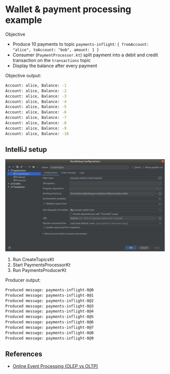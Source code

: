 # Wallet & payment processing example

Objective
- Produce 10 payments to topic `payments-inflight`: `{ fromAccount: "alice", toAccount: "bob", amount: 1 }`
- Consumer (`PaymentProcessor.kt`) split payment into a debit and credit transaction on the `transactions` topic
- Display the balance after every payment

Objective output:
```sh
Account: alice, Balance: -1
Account: alice, Balance: -2
Account: alice, Balance: -3
Account: alice, Balance: -4
Account: alice, Balance: -5
Account: alice, Balance: -6
Account: alice, Balance: -7
Account: alice, Balance: -8
Account: alice, Balance: -9
Account: alice, Balance: -10
```

## IntelliJ setup

![../docs/intellij.jpg](../docs/intellij.jpg)

1. Run CreateTopicsKt
2. Start PaymentsProcessorKt
3. Run PaymentsProducerKt

Producer output:
```sh
Produced message: payments-inflight-0@0
Produced message: payments-inflight-0@1
Produced message: payments-inflight-0@2
Produced message: payments-inflight-0@3
Produced message: payments-inflight-0@4
Produced message: payments-inflight-0@5
Produced message: payments-inflight-0@6
Produced message: payments-inflight-0@7
Produced message: payments-inflight-0@8
Produced message: payments-inflight-0@9
```

## References

- [Online Event Processing (OLEP vs OLTP)](https://queue.acm.org/detail.cfm?id=3321612)